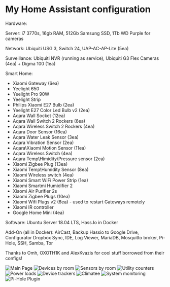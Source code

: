 # My Home Assistant configuration



Hardware: 

Server: i7 3770s, 16gb RAM, 512Gb Samsung SSD, 1Tb WD Purple for cameras
 
Network: Ubiquiti USG 3, Switch 24, UAP-AC-AP-Lite (5ea)
  
Surveillance: Ubiquiti NVR (running as service), Ubiquiti G3 Flex Cameras (4ea) + Digma 100 (1ea)

  Smart Home: 
- Xiaomi Gateway (6ea)
- Yeelight 650
- Yeelight Pro 90W
- Yeelight Strip
- Philips Xiaomi E27 Bulb (2ea)
- Yeelight E27 Color Led Bulb v2 (2ea)
- Aqara Wall Socket (12ea)
- Aqara Wall Switch 2 Rockers (6ea)
- Aqara Wireless Switch 2 Rockers (4ea)
- Aqara Door Sensor (16ea)
- Aqara Water Leak Sensor (3ea)
- Aqara Vibration Sensor (2ea)
- Aqara\Xiaomi Motion Sensor (11ea)
- Aqara Wireless Switch (4ea)
- Aqara Temp\Himidity\Pressure sensor (2ea)
- Xiaomi Zigbee Plug (13ea)
- Xiaomi Temp\Humidity Sensor (8ea)
- Xiaomi Wireless switch (4ea)
- Xiaomi Smart WiFi Power Strip (1ea)
- Xiaomi Smartmi Humidifier 2
- Xiaomi Air Purifier 2s
- Xiaomi Zigbee Plugs (10ea)
- Xiaomi Wifi Plugs v2 (6ea) - used to restart Gateways remotely
- Xiaomi IR controller
- Google Home Mini (4ea)
   
Software: Ubuntu Server 18.04 LTS, Hass.Io in Docker

Add-On (all in Docker): AirCast, Backup Hassio to Google Drive, Configurator Dropbox Sync, IDE, Log Viewer, MariaDB, Mosquitto broker, Pi-Hole, SSH, Samba, Tor
  
Thanks to Omh, OXOTH1K and AlexKvazis for cool stuff borrowed from their configs!


![Main Page](https://i.ibb.co/bzQykz2/01-main.png "Main page")
![Devices by room](https://i.ibb.co/kKnN786/02-devices-by-room.png "Devices by room")
![Sensors by room](https://i.ibb.co/4V2BfdP/03-sensors-by-room.png "Sensors by room")
![Utility counters](https://i.ibb.co/YjgGGd9/04-utility-counters-a.png "Utility counters")
![Power loads](https://i.ibb.co/5vkczT1/05-power-loads-a.png "Power loads")
![Device trackers](https://i.ibb.co/BsC56dt/06-network-devices.png "Device trackers")
![Climatee](https://i.ibb.co/VYQJPLR/08-climate.png "Climate")
![System monitoring](https://i.ibb.co/XDsLyv8/09-system-status.png "System monitoring")
![Pi-Hole Plugin](https://i.ibb.co/rMMwZSL/10-pihole.png "Pi-Hole Addon")




